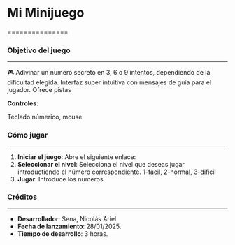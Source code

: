 # Mi Minijuego
===============

### Objetivo del juego
-------------------------

🎮 Adivinar un numero secreto en 3, 6 o 9 intentos, dependiendo de la dificultad elegida. Interfaz super intuitiva con mensajes de guía para el jugador. Ofrece pistas

**Controles**:

Teclado númerico, mouse

### Cómo jugar
--------------

1. **Iniciar el juego**: Abre el siguiente enlace: 
2. **Seleccionar el nivel**: Selecciona el nivel que deseas jugar introductiendo el número correspondiente. 1-facil, 2-normal, 3-dificil
3. **Jugar**: Introduce los numeros

### Créditos
---------

* **Desarrollador**: Sena, Nicolás Ariel.
* **Fecha de lanzamiento**: 28/01/2025.
* **Tiempo de desarrollo**: 3 horas.